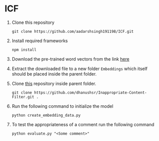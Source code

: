 # ICF
1. Clone this repository 

     ``` git clone https://github.com/aadarshsingh191198/ICF.git ```
     
2. Install required frameworks 

     ``` npm install ```

3. Download the pre-trained word vectors from the link [here](http://nlp.stanford.edu/data/glove.6B.zip)

4. Extract the downloaded file to a new folder `Embeddings` which itself should be placed inside the parent folder.

5. Clone [this](https://github.com/dhanushsr/Inappropriate-Content-Filter) repository inside parent folder.

     ``` git clone https://github.com/dhanushsr/Inappropriate-Content-Filter.git . ```

6. Run the following command to initialize the model

     ``` python create_embedding_data.py ```
7. To test the appropriateness of a comment run the following command

     ``` python evaluate.py "<Some comment>" ```
